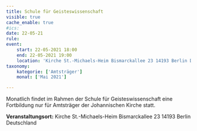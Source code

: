 ```yaml
---
title: Schule für Geisteswissenschaft
visible: true
cache_enable: true
#ics: 
date: 22-05-21
rule: 
event:
	start: 22-05-2021 18:00
	end: 22-05-2021 19:00
	location: 'Kirche St.-Michaels-Heim Bismarckallee 23 14193 Berlin Deutschland'
taxonomy:
	kategorie: ['Amtsträger']
	monat: ['Mai 2021']

---
```

Monatlich findet im Rahmen der Schule für Geisteswissenschaft eine Fortbildung nur für Amtsträger der Johannischen Kirche statt.



**Veranstaltungsort:** Kirche St.-Michaels-Heim
Bismarckallee 23
14193 Berlin
Deutschland

